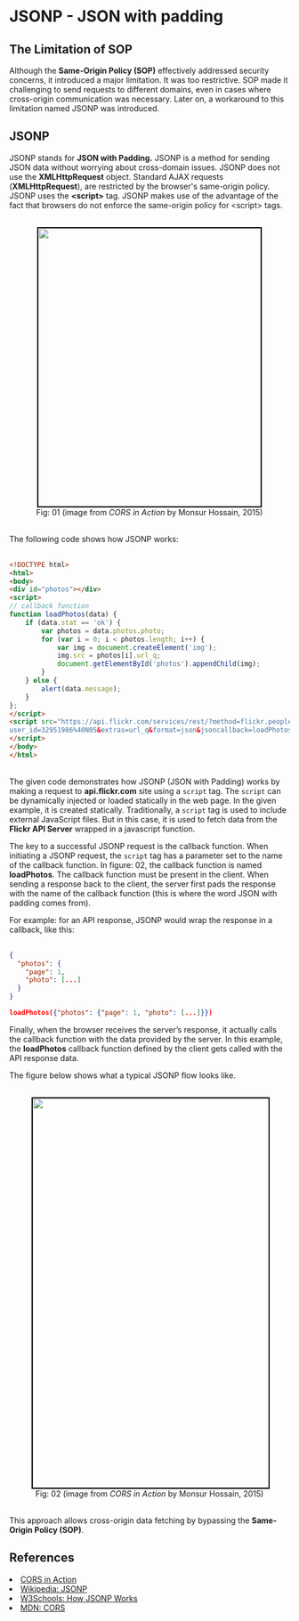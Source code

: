 # JSONP \- JSON with padding

## The Limitation of SOP


Although the **Same-Origin Policy (SOP)** effectively addressed security concerns, it introduced a major limitation. It was too restrictive. SOP made it challenging to send requests to different domains, even in cases where cross-origin communication was necessary. Later on, a workaround to this limitation named JSONP was introduced.

## JSONP

JSONP stands for **JSON with Padding.** JSONP is a method for sending JSON data without worrying about cross-domain issues. JSONP does not use the **XMLHttpRequest** object. Standard AJAX requests (**XMLHttpRequest**), are restricted by the browser's same-origin policy. JSONP uses the **\<script\>** tag. JSONP makes use of the advantage of the fact that browsers do not enforce the same-origin policy for \<script\> tags.
<br><br>
<figure>
	<div align="center">
	<img src="/data/CORS/assets/image3.png" height="500" width="400" style="border: 2px solid black;"></div>
	<figcaption style="text-align: center">Fig: 01 (image from <em>CORS in Action</em> by Monsur Hossain, 2015)</figcaption> 
</figure>



<br>The following code shows how JSONP works: <br><br>


<!-- <figure>
	<div align="center">
	<img src="/data/CORS/assets/image5.png" height="650" width="550">
	</div>
	<figcaption style="text-align: center">Fig: 02</figcaption>  
</figure> -->

```HTML
<!DOCTYPE html>
<html>
<body>
<div id="photos"></div>
<script>
// callback function
function loadPhotos(data) {
    if (data.stat == 'ok') {
        var photos = data.photos.photo;
        for (var i = 0; i < photos.length; i++) {
            var img = document.createElement('img');
            img.src = photos[i].url_q;
            document.getElementById('photos').appendChild(img);
        }
    } else {
        alert(data.message);
    }
};
</script>
<script src="https://api.flickr.com/services/rest/?method=flickr.people.getPublicPhotos&
user_id=32951986%40N05&extras=url_q&format=json&jsoncallback=loadPhotos&api_key=YOUR API KEY HERE">
</script>
</body>
</html>
```

<br>
The given code demonstrates how JSONP (JSON with Padding) works by making a request to <b>api.flickr.com</b> site using a <code>script</code> tag. The <code>script</code> can be dynamically injected or loaded statically in the web page. In the given example, it is created statically. Traditionally, a <code>script</code> tag is used to include external JavaScript files. But in this case, it is used to fetch data from the <b>Flickr API Server</b> wrapped in a javascript function.

The key to a successful JSONP request is the callback function. When initiating a JSONP request, the <code>script</code> tag has a parameter set to the name of the callback function. In figure: 02, the callback function is named **loadPhotos**. The callback function must be present in the client. When sending a response back to the client, the server first pads the response with the name of the callback function (this is where the word JSON with padding comes from). 


For example: for an API response, JSONP would wrap the response in a callback, like this:  <br> <br>
<!-- <figure>
	<div align="center">
	<img src="/data/CORS/assets/image4.png" height="450" width="450"></div>
	<figcaption style="text-align: center">Fig: 03</figcaption>  
</figure> -->

```JSON
{
  "photos": {
    "page": 1,
    "photo": [...]
  }
}

loadPhotos({"photos": {"page": 1, "photo": [...]}})
```

Finally, when the browser receives the server’s response, it actually calls the callback function with the data provided by the server. In this example, the **loadPhotos** callback function defined by the client gets called with the API response data. 

The figure below shows what a typical JSONP flow looks like. 
<br><br>
<figure>
	<div align="center">
	<img src="/data/CORS/assets/image6.png" height="700" width="600" style="border: 2px solid black;"></div>
	<figcaption style="text-align: center">Fig: 02 (image from <em>CORS in Action</em> by Monsur Hossain, 2015)</figcaption>
</figure>
<br>
This approach allows cross-origin data fetching by bypassing the <b>Same-Origin Policy (SOP)</b>. 


## References
<li><a href='https://github.com/ohari5336/book-1/blob/master/%5BSECURITY%5D%5BCORS%20in%20Action%5D.pdf'>CORS in Action</a>
<li><a href='https://en.wikipedia.org/wiki/JSONP#:~:text=JSONP%2C%20or%20JSON%2DP%20(,by%20Bob%20Ippolito%20in%202005'>Wikipedia: JSONP
</a>  
<li><a href='https://www.w3schools.com/js/js_json_jsonp.asp'>W3Schools: How JSONP Works</a>
<li><a href='https://developer.mozilla.org/en-US/docs/Web/HTTP/Guides/CORS'>MDN: CORS</a>